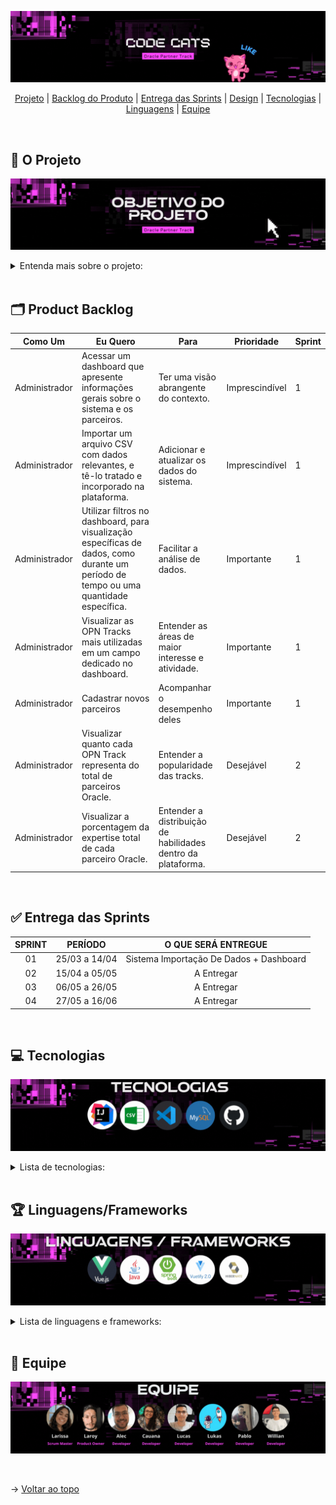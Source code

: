 ![Oracle Partner Tracker - API 4 Semestre Banco de Dados](./assets/codecats1.gif)

<span id="topo">

<p align="center">
    <a href="#projeto">Projeto</a>  |
    <a href="#backlog">Backlog do Produto</a>  |
    <a href="#entregas">Entrega das Sprints</a>  |
    <a href="#design">Design</a>   |
    <a href="#tecnologias">Tecnologias</a>  |
    <a href="#linguagens">Linguagens</a>  |
    <a href="#equipe">Equipe</a>
</p>

<br>

<span id="projeto">

## :memo: O Projeto
![Objetivo](./assets/codecats2.gif)

<details>
    <summary>
        Entenda mais sobre o projeto:
    </summary>
    <br>
    A Oracle Partner Tracker é uma plataforma moderna e inteligente de gerenciamento e análise de dados, capaz de interpretar, organizar e representar os dados do sistema OPN da empresa parceira Oracle. Entre os objetivos principais do projeto, se encontram a modernização do acompanhamento das empresas parceiras Oracle, assim como a visualização de dados de forma inteligente, para facilitar a identificação de melhorias e de conclusões estratégicas.
</details>

<br>

<span id="backlog">

## :card_index_dividers: Product Backlog

<table>
    <thead>
        <tr>
            <th>Como Um</th>
            <th>Eu Quero</th>
            <th>Para</th>
            <th>Prioridade</th>
            <th>Sprint</th>
        </tr>
    </thead>
    <tbody>
        <tr>
            <td>Administrador</td>
            <td>Acessar um dashboard que apresente informações gerais sobre o sistema e os parceiros.</td>
            <td>Ter uma visão abrangente do contexto.</td>
            <td>Imprescindível</td>
            <td>1</td>
        </tr>
        <tr>
            <td>Administrador</td>
            <td>Importar um arquivo CSV com dados relevantes, e tê-lo tratado e incorporado na plataforma.</td>
            <td>Adicionar e atualizar os dados do sistema.</td>
            <td>Imprescindível</td>
            <td>1</td>
        </tr>
        <tr>
            <td>Administrador</td>
            <td>Utilizar filtros no dashboard, para visualização específicas de dados, como durante um período de tempo ou uma quantidade específica.</td>
            <td>Facilitar a análise de dados.</td>
            <td>Importante</td>
            <td>1</td>
        </tr>
        <tr>
            <td>Administrador</td>
            <td>Visualizar as OPN Tracks mais utilizadas em um campo dedicado no dashboard.</td>
            <td>Entender as áreas de maior interesse e atividade.</td>
            <td>Importante</td>
            <td>1</td>
        </tr>
        <tr>
            <td>Administrador</td>
            <td>Cadastrar novos parceiros</td>
            <td>Acompanhar o desempenho deles</td>
            <td>Importante</td>
            <td>1</td>
        </tr>
        <tr>
            <td>Administrador</td>
            <td>Visualizar quanto cada OPN Track representa do total de parceiros Oracle.</td>
            <td>Entender a popularidade das tracks.</td>
            <td>Desejável</td>
            <td>2</td>
        </tr>
        <tr>
            <td>Administrador</td>
            <td>Visualizar a porcentagem da expertise total de cada parceiro Oracle.</td>
            <td>Entender a distribuição de habilidades dentro da plataforma.</td>
            <td>Desejável</td>
            <td>2</td>
        </tr>
    </tbody>
</table>

<br>

<span id="entregas">



## ✅ Entrega das Sprints

| **SPRINT** | **PERÍODO**| **O QUE SERÁ ENTREGUE** |
|:-------------:|:-----------------------:|:-------------------------:|
|  01  | 25/03 a 14/04 | Sistema Importação De Dados + Dashboard |
|  02  | 15/04 a 05/05 | A Entregar |
|  03  | 06/05 a 26/05 | A Entregar |
|  04  | 27/05 a 16/06 | A Entregar |


<br>

<span id="tecnologias">

## :computer: Tecnologias
![Tecnologias Utilizadas](./assets/codecats3.gif)

<details>
    <summary>
        Lista de tecnologias:
    </summary>
    <br>
    <li>Adobe Illustrator</li>
    <li>Github</li>
    <li>Visual Studio Code + IntelliJ</li>
    <li>Jira</li>
    <li>Figma</li>
    <li>Slack</li>
    <li>Swagger</li>
    <li>MySQL</li>
    <li>Microsoft Excel</li>
        
</details>

<br>

<span id="linguagens">

## :trophy: Linguagens/Frameworks
![Linguagens & Frameworks](./assets/codecats4.gif)

<details>
    <summary>
        Lista de linguagens e frameworks:
    </summary>
    <br>
    Front-End:
    <li>HTML</li>
    <li>CSS</li>
    <li>Javascript</li>
    <li>VueJS</li>
    <br>
    Back-end:
    <li>Java</li>
    <li>Spring Boot</li>
    <li>Hibernate</li>
</details>

<br>

<span id="equipe">

## :wave: Equipe
![Equipe](./assets/codecats5.gif)





<br>

→ [Voltar ao topo](#topo)
